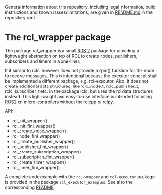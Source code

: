 General information about this repository, including legal information, build instructions and known issues/limitations, are given in [README.md](../README.md) in the repository root.

# The rcl_wrapper package

The package rcl_wrapper is a small [ROS 2](http://www.ros2.org/) package for providing a lightwaight abstraction on top of RCL to create nodes, publishers, subscribers and timers in a one-liner.

It it similar to rclc, however does not provide a spin() funktion for the node to receive messages. This is intentional because the executor concept shall be implemented a different package, e.g. rcl-executor.
Also, it does not create additional data structures, like rclc_node_t, rclc_publisher_t, rclc_subscriber_t etc. in the package rclc, but uses the rcl data structures instead. This light-waight and easy-to-use interface is intended for using ROS2 on micro-controllers without the rclcpp or rclpy. 

API:
- rcl_init_wrapper()
- rcl_init_fini_wrapper()
- rcl_create_node_wrapper()
- rcl_node_fini_wrapper()
- rcl_create_publisher_wrapper()
- rcl_publisher_fini_wrapper()
- rcl_create_subscription_wrapper()
- rcl_subscription_fini_wrapper()
- rcl_create_timer_wrapper()
- rcl_timer_fini_wrapper()


A complete code example with the `rcl-wrapper` and `rcl-executor` package is provided in the package `rcl_executor_examples`. See also the corresponding [README](../rcl_executor_examples/README.md)


